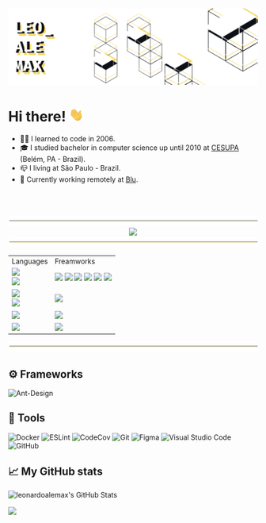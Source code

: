 # [![Header](/icons/header.svg "LeoAlemax")](https://github.com/leonardoalemax)


# Hi there! <img src="icons/wave.gif" width="29px">


- 👨‍💻&nbsp;I learned to code in 2006.
- 🎓&nbsp;I studied bachelor in computer science up until 2010 at <a href="https://www.cesupa.br/"> CESUPA</a> (Belém, PA - Brazil).
- 📪&nbsp;I living at São Paulo - Brazil.
- 💼&nbsp;Currently working remotely at <a href="https://github.com/Pagnet"> Blu</a>.

<br/>
<br/>
<br/>

<center align="center">
  <img src="icons/line.svg" />
</center>

<center align="center">
  <a href="https://git.io/streak-stats" alt="GitHub Streak"> 
    <img src="http://github-readme-streak-stats.herokuapp.com?user=leonardoalemax&theme=monokai-metallian&hide_border=true&background=DD272700" />
  </a>
</center>

<center align="center">
  <img src="icons/line.svg" />
</center>

<table border="0" width="800"  align="center">
  <tr>
    <td> Languages </td>
    <td> Freamworks </td>
  </tr>
  <tr>
    <td>
      <img src="https://img.shields.io/badge/javascript-%23323330.svg?style=for-the-badge&logo=javascript&logoColor=%23F7DF1E" />
      <br/>
      <img src="https://img.shields.io/badge/typescript-%23007ACC.svg?style=for-the-badge&logo=typescript&logoColor=white" />
    </td>
    <td>
      <img src="https://img.shields.io/badge/react-%2320232a.svg?style=for-the-badge&logo=react&logoColor=%2361DAFB" />
      <img src="https://img.shields.io/badge/-jest-%23C21325?style=for-the-badge&logo=jest&logoColor=white" />
      <img src="https://img.shields.io/badge/Electron-191970?style=for-the-badge&logo=Electron&logoColor=white" />
      <img src="https://img.shields.io/badge/webpack-%238DD6F9.svg?style=for-the-badge&logo=webpack&logoColor=black" />
      <img src="https://img.shields.io/badge/redux-%23593d88.svg?style=for-the-badge&logo=redux&logoColor=white" />
      <img src="https://img.shields.io/badge/NPM-%23000000.svg?style=for-the-badge&logo=npm&logoColor=white" />
    </td>
 </tr>
  <tr>
    <td>
      <img src="https://img.shields.io/badge/css3-%231572B6.svg?style=for-the-badge&logo=css3&logoColor=white" />
      <br/>
      <img src="https://img.shields.io/badge/html5-%23E34F26.svg?style=for-the-badge&logo=html5&logoColor=white" />
    </td>
    <td>
      <img src="https://img.shields.io/badge/SASS-hotpink.svg?style=for-the-badge&logo=SASS&logoColor=white" />
    </td>
 </tr>
 <tr>
    <td>
      <img src="https://img.shields.io/badge/ruby-%23CC342D.svg?style=for-the-badge&logo=ruby&logoColor=white" />
    </td>
    <td>
      <img src="https://img.shields.io/badge/rails-%23CC0000.svg?style=for-the-badge&logo=ruby-on-rails&logoColor=white" />
    </td>
 </tr>
 <tr>
    <td>
      <img src="https://img.shields.io/badge/c++-%23CC342D.svg?style=for-the-badge&logo=c%2B%2B&logoColor=white" />
    </td>
    <td>
      <img src="https://img.shields.io/badge/-Arduino-00979D?style=for-the-badge&logo=Arduino&logoColor=white" />
    </td>
 </tr>
</table>


<center align="center">
  <img src="icons/line.svg" />
</center>


## ⚙️&nbsp;Frameworks

![Ant-Design](https://img.shields.io/badge/-AntDesign-%230170FE?style=for-the-badge&logo=ant-design&logoColor=white)


## 🧰&nbsp;Tools

![Docker](https://img.shields.io/badge/docker-%230db7ed.svg?style=for-the-badge&logo=docker&logoColor=white)
![ESLint](https://img.shields.io/badge/ESLint-4B3263?style=for-the-badge&logo=eslint&logoColor=white)
![CodeCov](https://img.shields.io/badge/codecov-%23ff0077.svg?style=for-the-badge&logo=codecov&logoColor=white)
![Git](https://img.shields.io/badge/git-%23F05033.svg?style=for-the-badge&logo=git&logoColor=white)
![Figma](https://img.shields.io/badge/figma-%23F24E1E.svg?style=for-the-badge&logo=figma&logoColor=white)
![Visual Studio Code](https://img.shields.io/badge/VisualStudioCode-0078d7.svg?style=for-the-badge&logo=visual-studio-code&logoColor=white)
![GitHub](https://img.shields.io/badge/github-%23121011.svg?style=for-the-badge&logo=github&logoColor=white)
  

## 📈&nbsp;My GitHub stats


![leonardoalemax's GitHub Stats](https://github-readme-stats.vercel.app/api/top-langs/?username=leonardoalemax&theme=midnight-purple)


<img align="center" src="https://github-readme-stats.vercel.app/api?username=leonardoalemax&show_icons=true&theme=midnight-purple&count_private=true&show_icons=true&hide_title=true"/>  

